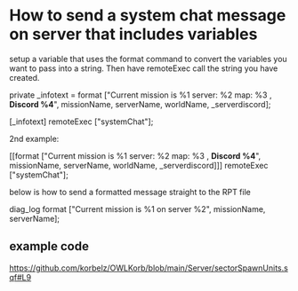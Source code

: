 # How to send a system chat message on server that includes variables

setup a variable that uses the format command to convert the variables you want to pass into a string. Then have remoteExec call the string you have created.

private _infotext = format ["Current mission is %1 server: %2 map: %3 ,  **Discord %4**", missionName, serverName, worldName, _serverdiscord];

[_infotext] remoteExec ["systemChat"];

2nd example:

[[format ["Current mission is %1 server: %2 map: %3 ,  **Discord %4**", missionName, serverName, worldName, _serverdiscord]]] remoteExec ["systemChat"];


below is how to send a formatted message straight to the RPT file

diag_log format ["Current mission is %1 on server %2", missionName, serverName];

## example code
https://github.com/korbelz/OWLKorb/blob/main/Server/sectorSpawnUnits.sqf#L9
